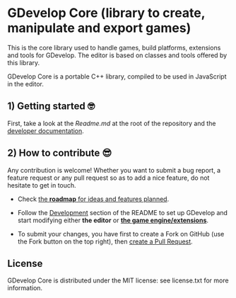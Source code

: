 # GDevelop Core (library to create, manipulate and export games)

This is the core library used to handle games, build platforms, extensions and tools for GDevelop. The editor is based on classes and tools offered by this library.

GDevelop Core is a portable C++ library, compiled to be used in JavaScript in the editor.

## 1) Getting started 🤓

First, take a look at the _Readme.md_ at the root of the repository and the [developer documentation](https://docs.gdevelop-app.com/).

## 2) How to contribute 😎

Any contribution is welcome! Whether you want to submit a bug report, a feature request
or any pull request so as to add a nice feature, do not hesitate to get in touch.

-   Check [the **roadmap** for ideas and features planned](https://trello.com/b/qf0lM7k8/gdevelop-roadmap).

-   Follow the [Development](https://github.com/4ian/GDevelop/tree/master/newIDE#development) section of the README to set up GDevelop and start modifying either **the editor** or **[the game engine/extensions](https://github.com/4ian/GDevelop/tree/master/newIDE#development-of-the-game-engine-or-extensions)**.

-   To submit your changes, you have first to create a Fork on GitHub (use the Fork button on the top right), then [create a Pull Request](https://help.github.com/articles/creating-a-pull-request-from-a-fork/).

## License

GDevelop Core is distributed under the MIT license: see license.txt for
more information.
